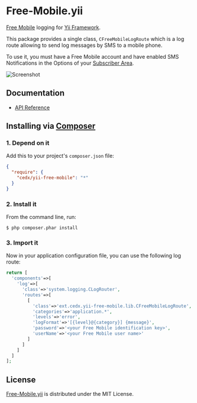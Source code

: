 # Free-Mobile.yii
[Free Mobile](http://mobile.free.fr) logging for [Yii Framework](http://www.yiiframework.com).
  
This package provides a single class, `CFreeMobileLogRoute`
which is a log route allowing to send log messages by SMS to a mobile phone.

To use it, you must have a Free Mobile account and have enabled SMS Notifications
in the Options of your [Subscriber Area](https://mobile.free.fr/moncompte).

![Screenshot](http://dev.belin.io/free-mobile.yii/img/screenshot.jpg)

## Documentation
- [API Reference](http://dev.belin.io/free-mobile.yii/api)

## Installing via [Composer](https://getcomposer.org)

### 1. Depend on it
Add this to your project's `composer.json` file:

```json
{
  "require": {
    "cedx/yii-free-mobile": "*"
  }
}
```

### 2. Install it
From the command line, run:

```shell
$ php composer.phar install
```

### 3. Import it
Now in your application configuration file, you can use the following log route:

```php
return [
  'components'=>[
    'log'=>[
      'class'=>'system.logging.CLogRouter',
      'routes'=>[
        [
          'class'=>'ext.cedx.yii-free-mobile.lib.CFreeMobileLogRoute',
          'categories'=>'application.*',
          'levels'=>'error',
          'logFormat'=>'[{level}@{category}] {message}',
          'password'=>'<your Free Mobile identification key>',
          'userName'=>'<your Free Mobile user name>'
        ]
      ]
    ]
  ]
];
```

## License
[Free-Mobile.yii](https://packagist.org/packages/cedx/yii-free-mobile) is distributed under the MIT License.

